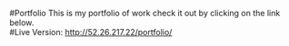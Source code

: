 #Portfolio
This is my portfolio of work check it out by clicking on the link below.  
#Live Version: http://52.26.217.22/portfolio/